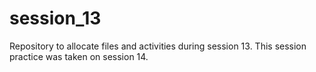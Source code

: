 # session_13
Repository to allocate files and activities during session 13. This session practice was taken on session 14.
